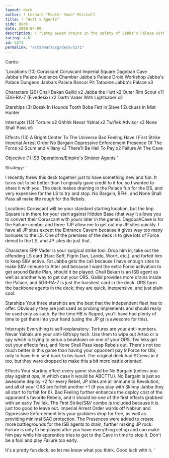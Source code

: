 ```yaml
---
layout: deck
author: ! Leonard "Master Yoda" Mitchell
title: ! "Hutt s Agents"
side: Dark
date: 2000-04-09
description: ! "Setup sweet drains in the safety of Jabba's Palace with ISB and Gailid."
rating: 4.0
id: 5271
permalink: "/starwarsccg/deck/5271"
---
```

Cards: 

'Locations (10)
Coruscant
Coruscant Imperial Square
Dagobah Cave
Jabba's Palace Audience Chamber
Jabba's Palace Droid Workshop
Jabba's Palace Dungeon
Jabba's Palace Rancor Pit
Tatooine Jabba's Palace  x3

Characters (20)
Chall Bekan
Gailid	x2
Jabba the Hutt	x2
Outer Rim Scout  x11
5D6-RA-7 (Fivedesix)  x2
Darth Vader With Lightsaber  x2

Starships (3)
Bossk In Hounds Tooth
Boba Fett in Slave I
Zuckuss in Mist Hunter

Interrupts (13)
Torture  x2
Ghhhk
Nevar Yalnal  x2
Twi'lek Advisor  x3
None Shall Pass  x5

Effects (13)
A Bright Center To The Universe
Bad Feeling Have I
First Strike
Imperial Arrest Order
No Bargain
Oppressive Enforcement
Presence Of The Force  x2
Scum and Villany x2
There'll Be Hell To Pay  x2
Failure At The Cave

Objective (1)
ISB Operations/Empire's Sinister Agents
'

Strategy: '

I recently threw this deck together just to have something new and fun.  It turns out to be better than I originally gave credit to it for, so I wanted to share it with you.  The deck makes draining in the Palace fun for the DS, and very expensive for the LS to try and stop.  No Bargain, BFHI, and None Shall Pass all make life rough for the Rebels.

Locations  Coruscant will be your standard starting location, but the Imp. Square is in there for your start against Hidden Base (that way it allows you to convert their Coruscant with yours later in the game).  DagobahCave is for the Failure combo, and three TJP allow me to get out my JP sites quickly.  I have all JP sites except the Entrance Cavern because it gives way too many bonuses to the LS.  One of the premises of the deck is to give lots of Force denial to the LS, and JP sites do just that.

Characters  EPP Vader is your surgical strike tool.  Drop him in, take out the offending LS card (Harc Seff, Figrin Dan, Lando, Worrt, etc.), and forfeit him to keep S&V active.	Fat Jabba gets the call because I have enough sites to make S&V immune to Alter and because I want the extra Force activation to get around Battle Plan, should it be played.  Chall Bekan is an ISB agent as well as another way to get out your ORS.  Gailid provides more drains inside the Palace, and 5D6-RA-7 is just the harshest card in the deck.	ORS form the backbone agents in the deck; they are quick, inexpensive, and just plain cool.

Starships  Your three starships are the best that the independent fleet has to offer.	Obviously they are just used as probing implements and should really be used only as such.  By the time HB is flipped, you'll have had plenty of time to get them into your hand (using the JP gt is awesome for this).

Interrupts  Everything is self-explanatory.  Tortures are your anti-numbers.  Nevar Yalnals are your anti-Gift/spy tech.  Use them to wipe out Artoo or a spy which is trying to setup a beatdown on one of your ORS.	Twi'leks get out your effects fast, and None Shall Pass keep Rebels out.  There's not too much better in this game than having your opponent pay 9 Force for Obi, only to have him sent back to his hand.  The original deck had SCrews in it too, but they were dropped to make this a bit more battle oriented.

Effects  Your starting effect every game should be No Bargain (unless you play against ops, in which case it would be ABCTTU).  No Bargain is just so awesome  deploy +2 for every Rebel, JP sites are all immune to Revolution, and all of your ORS are forfeit another +1 (if you play with Skinny Jabba they all start to forfeit for 6).  Bad Feeling further enhances the deploy cost of the opponent's favorite Rebels, and it should be one of the first effects grabbed with an early Twi'lek.  The First Strike/S&V combo is included because it is just too good to leave out.  Imperial Arrest Order wards off Nabrun and Oppressive Enforcement lets your grabbers drop for free, as well as providing minimal SAC protection.  The Presences were added to create more battlegrounds for the ISB agents to drain, further making JP rock.  Failure is only to be played after you have everything set up and can make him pay while his apprentice tries to get to the Cave in time to stop it.  Don't be a fool and play Failure too early.

It's a pretty fun deck, so let me know what you think.  Good luck with it. '
